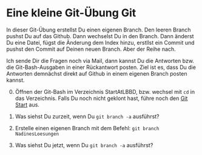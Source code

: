 # Eine kleine Git-Übung Git #

In dieser Git-Übung erstellst Du einen eigenen Branch. Den leeren Branch pushst Du auf das Github.
Dann wechselst Du in den Branch. Dann änderst Du eine Datei, fügst die Änderung dem Index hinzu, erstllst ein Commit und pushst den Commit auf Deinen neuen Branch. Aber der Reihe nach.

Ich sende Dir die Fragen noch via Mail, dann kannst Du die Antworten bzw. die Git-Bash-Ausgaben in einer Rückantwort posten. Ziel ist es, dass Du die Antworten demnächst direkt auf Github in einem eigenen Branch posten kannst.

0. Öffnen der Git-Bash im Verzeichnis StartAtLBBD, bzw. wechsel mit `cd` in das Verzeichnis. Falls Du noch nicht geklont hast, führe noch den [Git Start](./GitStart.md) aus.

1. Was siehst Du zurzeit, wenn Du `git branch -a` ausführst?

2. Erstelle einen eigenen Branch mit dem Befehl: `git branch NadinesLoesungen`

4. Was siehst Du jetzt, wenn Du `git branch -a` ausführst?


